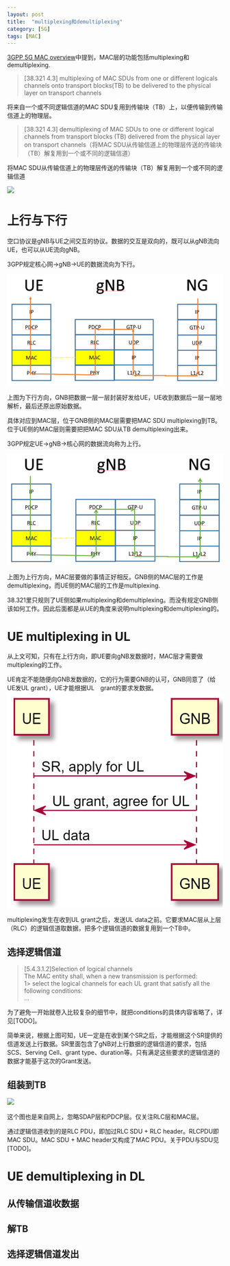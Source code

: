 ```yaml
---
layout: post
title:  "multiplexing和demultiplexing"
category: [5G]
tags: [MAC]
---
```


[3GPP 5G MAC overview](http://windmissing.github.io/5g/2019-08/3gpp-5g-mac-overview.html)中提到，MAC层的功能包括multiplexing和demultiplexing.

>[38.321 4.3]
multiplexing of MAC SDUs from one or different logicals channels onto transport blocks(TB) to be delivered to the physical layer on transport channels

将来自一个或不同逻辑信道的MAC SDU复用到传输块（TB）上，以便传输到传输信道上的物理层。

>[38.321 4.3]
demultiplexing of MAC SDUs to one or different logical channels from transport blocks (TB) delivered from the physical layer on transport channels（将MAC SDU从传输信道上的物理层传送的传输块（TB）解复用到一个或不同的逻辑信道）

将MAC SDU从传输信道上的物理层传送的传输块（TB）解复用到一个或不同的逻辑信道

![](https://www.tech-invite.com/3m38/img/tinv-38-321-NR-MAC-arch.gif)

<!-- more -->

# 上行与下行

空口协议是gNB与UE之间交互的协议。数据的交互是双向的，既可以从gNB流向UE，也可以从UE流向gNB。

3GPP规定核心网->gNB->UE的数据流向为下行。

![下行](\images\2019\6.png)

上图为下行方向，GNB把数据一层一层封装好发给UE，UE收到数据后一层一层地解析，最后还原出原始数据。

具体对应到MAC层，位于GNB侧的MAC层需要把MAC SDU multiplexing到TB。位于UE侧的MAC层则需要把把MAC SDU从TB demultiplexing出来。

3GPP规定UE->gNB->核心网的数据流向称为上行。

![上行](\images\2019\7.png)

上图为上行方向，MAC层要做的事情正好相反。GNB侧的MAC层的工作是demultiplexing，而UE侧的MAC层的工作是multiplexing.

38.321里只规则了UE侧如果multiplexing和demultiplexing。而没有规定GNB侧该如何工作。因此后面都是从UE的角度来说明multiplexing和demultiplexing的。

# UE multiplexing in UL

从上文可知，只有在上行方向，即UE要向gNB发数据时，MAC层才需要做multiplexing的工作。

UE肯定不能随便向GNB发数据的，它的行为需要GNB的认可，GNB同意了（给UE发UL grant），UE才能根据UL　grant的要求发数据。
![](\images\2019\8.png)

multiplexing发生在收到UL grant之后，发送UL data之前。它要求MAC层从上层（RLC）的逻辑信道取数据，把多个逻辑信道的数据复用到一个TB中。

## 选择逻辑信道

> [5.4.3.1.2]Selection of logical channels  
> The MAC entity shall, when a new transmission is performed:  
1>	select the logical channels for each UL grant that satisfy all the following conditions:  
...

为了避免一开始就卷入比较复杂的细节中，就把conditions的具体内容省略了，详见[TODO]。

简单来说，根据上图可知，UE一定是在收到某个SR之后，才能根据这个SR提供的信道发送上行数据。SR里面包含了gNB对上行数据的逻辑信道的要求，包括SCS、Serving Cell、grant type、duration等。只有满足这些要求的逻辑信道的数据才能基于这次的Grant发送。

## 组装到TB

![](http://www.techplayon.com/wp-content/uploads/2017/09/NR-RLC-730x312.png)

这个图也是来自网上，忽略SDAP层和PDCP层。仅关注RLC层和MAC层。

通过逻辑信道收到的是RLC PDU，即加过RLC SDU + RLC header。RLCPDU即MAC SDU。MAC SDU + MAC header又构成了MAC PDU。关于PDU与SDU见[TODO]。


# UE demultiplexing in DL

##  从传输信道收数据
## 解TB
## 选择逻辑信道发出
